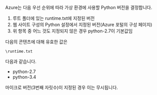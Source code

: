 ﻿Azure는 다음 우선 순위에 따라 가상 환경에 사용할 Python 버전을 결정합니다.

1. 루트 폴더에 있는 runtime.txt에 지정된 버전
1. 웹 사이트 구성의 Python 설정에서 지정된 버전(Azure 포털의 구성 페이지)
1. 위 항목 중 어느 것도 지정되지 않은 경우 python-2.7이 기본값임

다음의 콘텐츠에 대해 유효한 값은 

    \runtime.txt

다음과 같습니다.

- python-2.7
- python-3.4

마이크로 버전(3번째 자릿수)이 지정된 경우 이는 무시됩니다.

<!--HONumber=42-->

